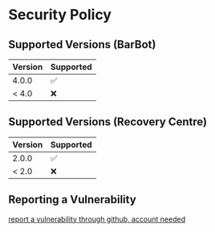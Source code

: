 # Security Policy

## Supported Versions (BarBot)

| Version | Supported          |
| ------- | ------------------ |
| 4.0.0   | :white_check_mark: |
| < 4.0   | :x:                |

## Supported Versions (Recovery Centre)

| Version | Supported          |
| ------- | ------------------ |
| 2.0.0   | :white_check_mark: |
| < 2.0   | :x:                |

## Reporting a Vulnerability

[report a vulnerability through github, account needed](https://github.com/Jrgamer4u/Bar-Bot/issues/new)